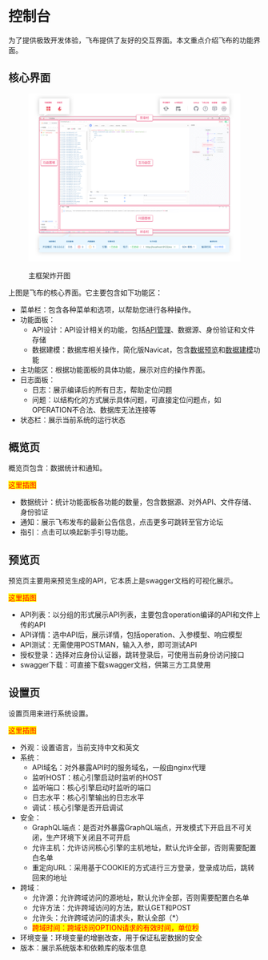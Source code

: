 # 控制台

为了提供极致开发体验，飞布提供了友好的交互界面。本文重点介绍飞布的功能界面。

## 核心界面

<figure><img src="../../.gitbook/assets/png.png" alt=""><figcaption><p>主框架炸开图</p></figcaption></figure>

上图是飞布的核心界面。它主要包含如下功能区：

* 菜单栏：包含各种菜单和选项，以帮助您进行各种操作。
* 功能面板：
  * API设计：API设计相关的功能，包括[API管理](../api-gou-jian/)、数据源、身份验证和文件存储
  * 数据建模：数据库相关操作，简化版Navicat，包含[数据预览](../shu-ju-yuan/shu-ju-ku/shu-ju-yu-lan.md)和[数据建模](../shu-ju-yuan/shu-ju-ku/shu-ju-jian-mo.md)功能
* 主功能区：根据功能面板的具体功能，展示对应的操作界面。
* 日志面板：
  * 日志：展示编译后的所有日志，帮助定位问题
  * 问题：以结构化的方式展示具体问题，可直接定位问题点，如OPERATION不合法、数据库无法连接等
* 状态栏：展示当前系统的运行状态

## 概览页

概览页包含：数据统计和通知。

<mark style="color:red;">这里插图</mark>

* 数据统计：统计功能面板各功能的数量，包含数据源、对外API、文件存储、身份验证
* 通知：展示飞布发布的最新公告信息，点击更多可跳转至官方论坛
* 指引：点击可以唤起新手引导功能。

## 预览页

预览页主要用来预览生成的API，它本质上是swagger文档的可视化展示。

<mark style="color:red;">这里插图</mark>

* API列表：以分组的形式展示API列表，主要包含operation编译的API和文件上传的API
* API详情：选中API后，展示详情，包括operation、入参模型、响应模型
* API测试：无需使用POSTMAN，输入入参，即可测试API
* 授权登录：选择对应身份认证器，跳转登录后，可使用当前身份访问接口
* swagger下载：可直接下载swagger文档，供第三方工具使用

## 设置页

设置页用来进行系统设置。

<mark style="color:red;">这里插图</mark>

* 外观：设置语言，当前支持中文和英文
* 系统：
  * API域名：对外暴露API时的服务域名，一般由nginx代理
  * 监听HOST：核心引擎启动时监听的HOST
  * 监听端口：核心引擎启动时监听的端口
  * 日志水平：核心引擎输出的日志水平
  * 调试：核心引擎是否开启调试
* 安全：
  * GraphQL端点：是否对外暴露GraphQL端点，开发模式下开启且不可关闭，生产环境下关闭且不可开启
  * 允许主机：允许访问核心引擎的主机地址，默认允许全部，否则需要配置白名单
  * 重定向URL：采用基于COOKIE的方式进行三方登录，登录成功后，跳转回来的地址
* 跨域：
  * 允许源：允许跨域访问的源地址，默认允许全部，否则需要配置白名单
  * 允许方法：允许跨域访问的方法，默认GET和POST
  * 允许头：允许跨域访问的请求头，默认全部（\*）
  * <mark style="color:red;">跨域时间：跨域访问OPTION请求的有效时间，单位秒</mark>
* 环境变量：环境变量的增删改查，用于保证私密数据的安全
* 版本：展示系统版本和依赖库的版本信息



